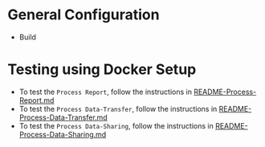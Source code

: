 # General Configuration

- Build

# Testing using Docker Setup

- To test the `Process Report`, follow the instructions in [README-Process-Report.md](./README-Process-Report.md)
- To test the `Process Data-Transfer`, follow the instructions in [README-Process-Data-Transfer.md](./README-Process-Data-Transfer.md)
- To test the `Process Data-Sharing`, follow the instructions in [README-Process-Data-Sharing.md](./README-Process-Data-Sharing.md)
